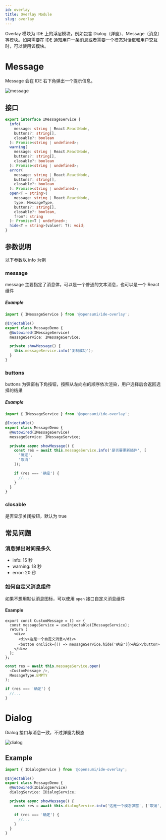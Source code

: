```yaml
---
id: overlay
title: Overlay Module
slug: overlay
---
```


Overlay 模块为 IDE 上的浮层模块，例如包含 Dialog（弹窗）、Message（消息）等模块。如果需要在 IDE 通知用户一条消息或者需要一个模态对话框和用户交互时，可以使用该模块。

# Message

Message 会在 IDE 右下角弹出一个提示信息。

![message](https://img.alicdn.com/imgextra/i1/O1CN010VHpDr1NuaK6IMhar_!!6000000001630-2-tps-1196-376.png)

## 接口

```ts
export interface IMessageService {
  info(
    message: string | React.ReactNode,
    buttons?: string[],
    closable?: boolean
  ): Promise<string | undefined>;
  warning(
    message: string | React.ReactNode,
    buttons?: string[],
    closable?: boolean
  ): Promise<string | undefined>;
  error(
    message: string | React.ReactNode,
    buttons?: string[],
    closable?: boolean
  ): Promise<string | undefined>;
  open<T = string>(
    message: string | React.ReactNode,
    type: MessageType,
    buttons?: string[],
    closable?: boolean,
    from?: string
  ): Promise<T | undefined>;
  hide<T = string>(value?: T): void;
}
```

## 参数说明

以下参数以 info 为例

### message

message 主要指定了消息体，可以是一个普通的文本消息，也可以是一个 React 组件

##### Example

```ts
import { IMessageService } from '@opensumi/ide-overlay';

@Injectable()
export class MessageDemo {
  @Autowired(IMessageService)
  messageService: IMessageService;

  private showMessage() {
    this.messageService.info('复制成功');
  }
}
```

### buttons

buttons 为弹窗右下角按钮，按照从左向右的顺序依次渲染，用户选择后会返回选择的结果

##### Example

```ts
import { IMessageService } from '@opensumi/ide-overlay';

@Injectable()
export class MessageDemo {
  @Autowired(IMessageService)
  messageService: IMessageService;

  private async showMessage() {
    const res = await this.messageService.info('是否要更新插件', [
      '确定',
      '取消'
    ]);

    if (res === '确定') {
      //...
    }
  }
}
```

### closable

是否显示关闭按钮，默认为 true

## 常见问题

### 消息弹出时间是多久

- info: 15 秒
- warning: 18 秒
- error: 20 秒

### 如何自定义消息组件

如果不想用默认消息图标，可以使用 `open` 接口自定义消息组件

#### Example

```tsx
export const CustomMessage = () => {
  const messageService = useInjectable(IMessageService);
  return (
    <div>
      <div>这是一个自定义消息</div>
      <button onClick={() => messageService.hide('确定')}>确定</button>
    </div>
  );
};
```

```ts
const res = await this.messageService.open(
  <CustomMessage />,
  MessageType.EMPTY
);

if (res === '确定') {
  //...
}
```

# Dialog

Dialog 接口与消息一致，不过弹窗为模态

![dialog](https://img.alicdn.com/imgextra/i2/O1CN01iiAS2T1DzwnvXSD8C_!!6000000000288-2-tps-1078-390.png)

## Example

```ts
import { IDialogService } from '@opensumi/ide-overlay';

@Injectable()
export class MessageDemo {
  @Autowired(IDialogService)
  dialogService: IDialogService;

  private async showMessage() {
    const res = await this.dialogService.info('这是一个模态弹窗', ['取消', '确定’]);

    if (res === '确定') {
      //...
    }
  }
}
```
